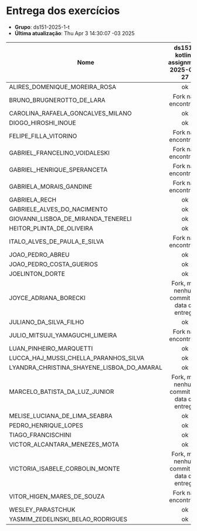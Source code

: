 # Entrega dos exercícios

- **Grupo**: ds151-2025-1-t
- **Última atualização**: Thu Apr  3 14:30:07 -03 2025

|Nome| ds151-kotlin-assignment<br>2025-03-27|
|----| :---:|
|ALIRES_DOMENIQUE_MOREIRA_ROSA|  ok |
|BRUNO_BRUGNEROTTO_DE_LARA|  Fork não encontrado |
|CAROLINA_RAFAELA_GONCALVES_MILANO|  ok |
|DIOGO_HIROSHI_INOUE|  ok |
|FELIPE_FILLA_VITORINO|  Fork não encontrado |
|GABRIEL_FRANCELINO_VOIDALESKI|  Fork não encontrado |
|GABRIEL_HENRIQUE_SPERANCETA|  Fork não encontrado |
|GABRIELA_MORAIS_GANDINE|  Fork não encontrado |
|GABRIELA_RECH|  ok |
|GABRIELE_ALVES_DO_NACIMENTO|  ok |
|GIOVANNI_LISBOA_DE_MIRANDA_TENERELI|  ok |
|HEITOR_PLINTA_DE_OLIVEIRA|  ok |
|ITALO_ALVES_DE_PAULA_E_SILVA|  Fork não encontrado |
|JOAO_PEDRO_ABREU|  ok |
|JOAO_PEDRO_COSTA_GUERIOS|  ok |
|JOELINTON_DORTE|  ok |
|JOYCE_ADRIANA_BORECKI|  Fork, mas nenhum commit até data de entrega|
|JULIANO_DA_SILVA_FILHO|  ok |
|JULIO_MITSUJI_YAMAGUCHI_LIMEIRA|  Fork não encontrado |
|LUAN_PINHEIRO_MARQUETTI|  ok |
|LUCCA_HAJ_MUSSI_CHELLA_PARANHOS_SILVA|  ok |
|LYANDRA_CHRISTINA_SHAYENE_LISBOA_DO_AMARAL|  ok |
|MARCELO_BATISTA_DA_LUZ_JUNIOR|  Fork, mas nenhum commit até data de entrega|
|MELISE_LUCIANA_DE_LIMA_SEABRA|  ok |
|PEDRO_HENRIQUE_LOPES|  ok |
|TIAGO_FRANCISCHINI|  ok |
|VICTOR_ALCANTARA_MENEZES_MOTA|  ok |
|VICTORIA_ISABELE_CORBOLIN_MONTE|  Fork, mas nenhum commit até data de entrega|
|VITOR_HIGEN_MARES_DE_SOUZA|  Fork não encontrado |
|WESLEY_PARASTCHUK|  ok |
|YASMIM_ZEDELINSKI_BELAO_RODRIGUES|  ok |
